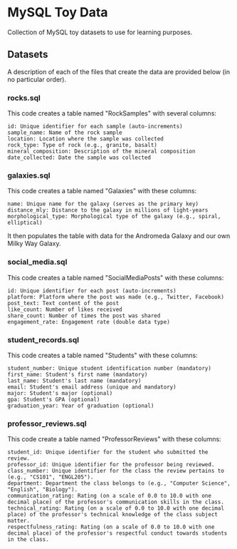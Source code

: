 # MySQL Toy Data
Collection of MySQL toy datasets to use for learning purposes.  

## Datasets

A description of each of the files that create the data are provided below (in no particular order). 

### rocks.sql

This code creates a table named "RockSamples" with several columns:

    id: Unique identifier for each sample (auto-increments)
    sample_name: Name of the rock sample
    location: Location where the sample was collected
    rock_type: Type of rock (e.g., granite, basalt)
    mineral_composition: Description of the mineral composition
    date_collected: Date the sample was collected

### galaxies.sql

This code creates a table named "Galaxies" with these columns:

    name: Unique name for the galaxy (serves as the primary key)
    distance_mly: Distance to the galaxy in millions of light-years
    morphological_type: Morphological type of the galaxy (e.g., spiral, elliptical)

It then populates the table with data for the Andromeda Galaxy and our own Milky Way Galaxy.

### social_media.sql

This code creates a table named "SocialMediaPosts" with these columns:

    id: Unique identifier for each post (auto-increments)
    platform: Platform where the post was made (e.g., Twitter, Facebook)
    post_text: Text content of the post
    like_count: Number of likes received
    share_count: Number of times the post was shared
    engagement_rate: Engagement rate (double data type)

### student_records.sql

This code creates a table named "Students" with these columns:

    student_number: Unique student identification number (mandatory)
    first_name: Student's first name (mandatory)
    last_name: Student's last name (mandatory)
    email: Student's email address (unique and mandatory)
    major: Student's major (optional)
    gpa: Student's GPA (optional)
    graduation_year: Year of graduation (optional)

### professor_reviews.sql

This code create a table named "ProfessorReviews" with these columns:

    student_id: Unique identifier for the student who submitted the review.
    professor_id: Unique identifier for the professor being reviewed.
    class_number: Unique identifier for the class the review pertains to (e.g., "CS101", "ENGL205").
    department: Department the class belongs to (e.g., "Computer Science", "English", "Biology").
    communication_rating: Rating (on a scale of 0.0 to 10.0 with one decimal place) of the professor's communication skills in the class.
    technical_rating: Rating (on a scale of 0.0 to 10.0 with one decimal place) of the professor's technical knowledge of the class subject matter.
    respectfulness_rating: Rating (on a scale of 0.0 to 10.0 with one decimal place) of the professor's respectful conduct towards students in the class.
